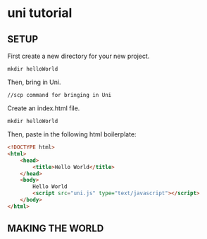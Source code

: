 # uni tutorial

## SETUP

First create a new directory for your new project.

```
mkdir helloWorld
```

Then, bring in Uni.

```
//scp command for bringing in Uni
```

Create an index.html file.

```
mkdir helloWorld
```

Then, paste in the following html boilerplate:

```html
<!DOCTYPE html>
<html>
    <head>
        <title>Hello World</title>
	</head>
	<body>
		Hello World
		<script src="uni.js" type="text/javascript"></script>
	</body>
</html>
```

## MAKING THE WORLD

